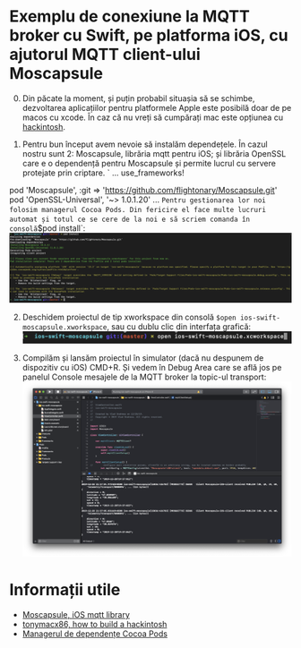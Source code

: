 # Exemplu de conexiune la MQTT broker cu Swift, pe platforma iOS, cu ajutorul MQTT client-ului Moscapsule

0. Din păcate la moment, și puțin probabil situașia să se schimbe, dezvoltarea aplicațiilor pentru platformele Apple este posibilă doar de pe macos cu xcode. În caz că nu vreți să cumpărați mac este opțiunea cu [hackintosh](https://www.tonymacx86.com/buyersguide/building-a-customac-hackintosh-the-ultimate-buyers-guide/).

1. Pentru bun început avem nevoie să instalăm dependețele. În cazul nostru sunt 2: Moscapsule, librăria mqtt pentru iOS; și librăria OpenSSL care e o dependență pentru Moscapsule și permite lucrul cu servere protejate prin criptare. 
`
...
  use_frameworks!

  pod 'Moscapsule', :git => 'https://github.com/flightonary/Moscapsule.git'
  pod 'OpenSSL-Universal', '~> 1.0.1.20'
  ...
`
Pentru gestionarea lor noi folosim managerul Cocoa Pods. Din fericire el face multe lucruri automat și totul ce se cere de la noi e să scriem comanda în consolă `$pod install`:
![pod install](media/pod-install.png)

2. Deschidem proiectul de tip xworkspace din consolă `$open ios-swift-moscapsule.xworkspace`, sau cu dublu clic din interfața grafică:
![workspace](media/workspace.png)

3. Compilăm și lansăm proiectul în simulator (dacă nu despunem de dispozitiv cu iOS) CMD+R. Și vedem în Debug Area care se află jos pe panelul Console mesajele de la MQTT broker la topic-ul transport:
![messages](media/messages.png)

# Informații utile
- [Moscapsule, iOS mqtt library](https://github.com/flightonary/Moscapsule)
- [tonymacx86, how to build a hackintosh](https://www.tonymacx86.com/buyersguide/building-a-customac-hackintosh-the-ultimate-buyers-guide/)
- [Managerul de dependențe Cocoa Pods](https://cocoapods.org/)
